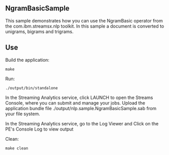 ## NgramBasicSample

This sample demonstrates how you can use the NgramBasic operator from the com.ibm.streamsx.nlp toolkit.
In this sample a document is converted to unigrams, bigrams and trigrams.

## Use

Build the application:

`make`

Run:

`./output/bin/standalone`

In the Streaming Analytics service, click LAUNCH to open the Streams Console, where you can submit and manage your jobs.
Upload the application bundle file ./output/nlp.sample.NgramBasicSample.sab from your file system.

In the Streaming Analytics service, go to the Log Viewer and Click on the PE's Console Log to view output

Clean:

`make clean`
